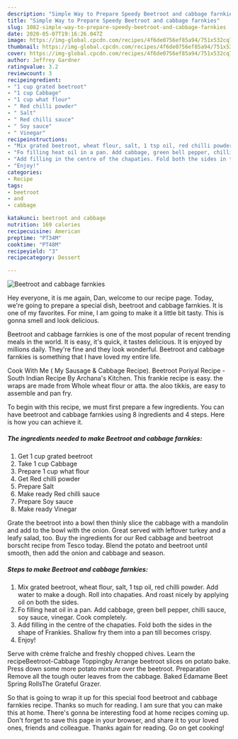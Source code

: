 ```yaml
---
description: "Simple Way to Prepare Speedy Beetroot and cabbage farnkies"
title: "Simple Way to Prepare Speedy Beetroot and cabbage farnkies"
slug: 1082-simple-way-to-prepare-speedy-beetroot-and-cabbage-farnkies
date: 2020-05-07T19:16:26.047Z
image: https://img-global.cpcdn.com/recipes/4f6de0756ef85a94/751x532cq70/beetroot-and-cabbage-farnkies-recipe-main-photo.jpg
thumbnail: https://img-global.cpcdn.com/recipes/4f6de0756ef85a94/751x532cq70/beetroot-and-cabbage-farnkies-recipe-main-photo.jpg
cover: https://img-global.cpcdn.com/recipes/4f6de0756ef85a94/751x532cq70/beetroot-and-cabbage-farnkies-recipe-main-photo.jpg
author: Jeffrey Gardner
ratingvalue: 3.2
reviewcount: 3
recipeingredient:
- "1 cup grated beetroot"
- "1 cup Cabbage"
- "1 cup what flour"
- " Red chilli powder"
- " Salt"
- " Red chilli sauce"
- " Soy sauce"
- " Vinegar"
recipeinstructions:
- "Mix grated beetroot, wheat flour, salt, 1 tsp oil, red chilli powder. Add water to make a dough. Roll into chapaties. And roast nicely by applying oil on both the sides."
- "Fo filling heat oil in a pan. Add cabbage, green bell pepper, chilli sauce, soy sauce, vinegar. Cook completely."
- "Add filling in the centre of the chapaties. Fold both the sides in the shape of Frankies. Shallow fry them into a pan till becomes crispy."
- "Enjoy!"
categories:
- Recipe
tags:
- beetroot
- and
- cabbage

katakunci: beetroot and cabbage 
nutrition: 169 calories
recipecuisine: American
preptime: "PT34M"
cooktime: "PT48M"
recipeyield: "3"
recipecategory: Dessert

---
```



![Beetroot and cabbage farnkies](https://img-global.cpcdn.com/recipes/4f6de0756ef85a94/751x532cq70/beetroot-and-cabbage-farnkies-recipe-main-photo.jpg)

Hey everyone, it is me again, Dan, welcome to our recipe page. Today, we're going to prepare a special dish, beetroot and cabbage farnkies. It is one of my favorites. For mine, I am going to make it a little bit tasty. This is gonna smell and look delicious.

Beetroot and cabbage farnkies is one of the most popular of recent trending meals in the world. It is easy, it's quick, it tastes delicious. It is enjoyed by millions daily. They're fine and they look wonderful. Beetroot and cabbage farnkies is something that I have loved my entire life.

Cook With Me ( My Sausage &amp; Cabbage Recipe). Beetroot Poriyal Recipe - South Indian Recipe By Archana&#39;s Kitchen. This frankie recipe is easy. the wraps are made from Whole wheat flour or atta. the aloo tikkis, are easy to assemble and pan fry.


To begin with this recipe, we must first prepare a few ingredients. You can have beetroot and cabbage farnkies using 8 ingredients and 4 steps. Here is how you can achieve it.

<!--inarticleads1-->

##### The ingredients needed to make Beetroot and cabbage farnkies:

1. Get 1 cup grated beetroot
1. Take 1 cup Cabbage
1. Prepare 1 cup what flour
1. Get  Red chilli powder
1. Prepare  Salt
1. Make ready  Red chilli sauce
1. Prepare  Soy sauce
1. Make ready  Vinegar


Grate the beetroot into a bowl then thinly slice the cabbage with a mandolin and add to the bowl with the onion. Great served with leftover turkey and a leafy salad, too. Buy the ingredients for our Red cabbage and beetroot borscht recipe from Tesco today. Blend the potato and beetroot until smooth, then add the onion and cabbage and season. 

<!--inarticleads2-->

##### Steps to make Beetroot and cabbage farnkies:

1. Mix grated beetroot, wheat flour, salt, 1 tsp oil, red chilli powder. Add water to make a dough. Roll into chapaties. And roast nicely by applying oil on both the sides.
1. Fo filling heat oil in a pan. Add cabbage, green bell pepper, chilli sauce, soy sauce, vinegar. Cook completely.
1. Add filling in the centre of the chapaties. Fold both the sides in the shape of Frankies. Shallow fry them into a pan till becomes crispy.
1. Enjoy!


Serve with crème fraîche and freshly chopped chives. Learn the recipeBeetroot-Cabbage Toppingby Arrange beetroot slices on potato bake. Press down some more potato mixture over the beetroot. Preparation Remove all the tough outer leaves from the cabbage. Baked Edamame Beet Spring RollsThe Grateful Grazer. 

So that is going to wrap it up for this special food beetroot and cabbage farnkies recipe. Thanks so much for reading. I am sure that you can make this at home. There's gonna be interesting food at home recipes coming up. Don't forget to save this page in your browser, and share it to your loved ones, friends and colleague. Thanks again for reading. Go on get cooking!
